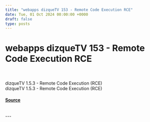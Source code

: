 ```yaml
---
title: "webapps dizqueTV 153 - Remote Code Execution RCE"
date: Tue, 01 Oct 2024 00:00:00 +0000
draft: false
type: posts
---
```

# webapps dizqueTV 153 - Remote Code Execution RCE

<br/>

<br/>
dizqueTV 1.5.3 - Remote Code Execution (RCE)
<br/>
dizqueTV 1.5.3 - Remote Code Execution (RCE)

#### [Source](https://www.exploit-db.com/exploits/52079)

<br/>
---
